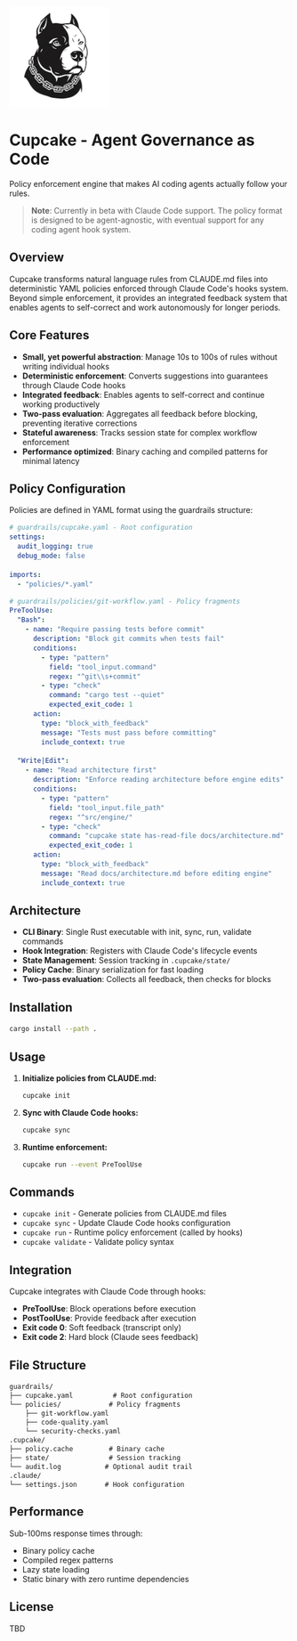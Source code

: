 <p align="left">
  <picture>
    <source srcset="assets/cupcake-dark.png" media="(prefers-color-scheme: dark)">
    <img src="assets/cupcake.png" alt="Cupcake logo" width="180">
  </picture>
</p>

# Cupcake - Agent Governance as Code

Policy enforcement engine that makes AI coding agents actually follow your rules.

> **Note**: Currently in beta with Claude Code support. The policy format is designed to be agent-agnostic, with eventual support for any coding agent hook system.

## Overview

Cupcake transforms natural language rules from CLAUDE.md files into deterministic YAML policies enforced through Claude Code's hooks system. Beyond simple enforcement, it provides an integrated feedback system that enables agents to self-correct and work autonomously for longer periods.

## Core Features

- **Small, yet powerful abstraction**: Manage 10s to 100s of rules without writing individual hooks
- **Deterministic enforcement**: Converts suggestions into guarantees through Claude Code hooks
- **Integrated feedback**: Enables agents to self-correct and continue working productively
- **Two-pass evaluation**: Aggregates all feedback before blocking, preventing iterative corrections
- **Stateful awareness**: Tracks session state for complex workflow enforcement
- **Performance optimized**: Binary caching and compiled patterns for minimal latency

## Policy Configuration

Policies are defined in YAML format using the guardrails structure:

```yaml
# guardrails/cupcake.yaml - Root configuration
settings:
  audit_logging: true
  debug_mode: false

imports:
  - "policies/*.yaml"
```

```yaml
# guardrails/policies/git-workflow.yaml - Policy fragments
PreToolUse:
  "Bash":
    - name: "Require passing tests before commit"
      description: "Block git commits when tests fail"
      conditions:
        - type: "pattern"
          field: "tool_input.command"
          regex: "^git\\s+commit"
        - type: "check"
          command: "cargo test --quiet"
          expected_exit_code: 1
      action:
        type: "block_with_feedback"
        message: "Tests must pass before committing"
        include_context: true

  "Write|Edit":
    - name: "Read architecture first"
      description: "Enforce reading architecture before engine edits"
      conditions:
        - type: "pattern"
          field: "tool_input.file_path"
          regex: "^src/engine/"
        - type: "check"
          command: "cupcake state has-read-file docs/architecture.md"
          expected_exit_code: 1
      action:
        type: "block_with_feedback"
        message: "Read docs/architecture.md before editing engine"
        include_context: true
```

## Architecture

- **CLI Binary**: Single Rust executable with init, sync, run, validate commands
- **Hook Integration**: Registers with Claude Code's lifecycle events
- **State Management**: Session tracking in `.cupcake/state/`
- **Policy Cache**: Binary serialization for fast loading
- **Two-pass evaluation**: Collects all feedback, then checks for blocks

## Installation

```bash
cargo install --path .
```

## Usage

1. **Initialize policies from CLAUDE.md:**

   ```bash
   cupcake init
   ```

2. **Sync with Claude Code hooks:**

   ```bash
   cupcake sync
   ```

3. **Runtime enforcement:**
   ```bash
   cupcake run --event PreToolUse
   ```

## Commands

- `cupcake init` - Generate policies from CLAUDE.md files
- `cupcake sync` - Update Claude Code hooks configuration
- `cupcake run` - Runtime policy enforcement (called by hooks)
- `cupcake validate` - Validate policy syntax

## Integration

Cupcake integrates with Claude Code through hooks:

- **PreToolUse**: Block operations before execution
- **PostToolUse**: Provide feedback after execution
- **Exit code 0**: Soft feedback (transcript only)
- **Exit code 2**: Hard block (Claude sees feedback)

## File Structure

```
guardrails/
├── cupcake.yaml          # Root configuration  
└── policies/            # Policy fragments
    ├── git-workflow.yaml
    ├── code-quality.yaml
    └── security-checks.yaml
.cupcake/
├── policy.cache         # Binary cache
├── state/               # Session tracking
└── audit.log           # Optional audit trail
.claude/
└── settings.json       # Hook configuration
```

## Performance

Sub-100ms response times through:

- Binary policy cache
- Compiled regex patterns
- Lazy state loading
- Static binary with zero runtime dependencies

## License

TBD
